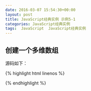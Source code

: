 ```yaml
---
date: 2016-03-07 15:54:30+00:00
layout: post
title: JavaScript经典实例 示例5-1
categories: JavaScript经典实例
tags:  JavaScript  JavaScript经典实例
---
```


创建一个多维数组
----------------

<html xmlns="http://www.w3.org/1999/xhtml">
<head>
<title>创建一个多维数组</title>
<script type="text/javascript">
//<![CDATA[

window.onload = function(){
        
    //设置数组长度
    var arrayLength = 3;
    
    //创建数组
    var multiArray = new Array(arrayLength);
    for(var i = 0; i < multiArray.length; i++){
        multiArray[i] = new Array(arrayLength);
    }
    
    //给第一个数组索引添加项
    multiArray[0][0] = "apple";
    multiArray[0][1] = "banana";
    multiArray[0][2] = "cherry";
    
    //给第二个数组索引添加项
    multiArray[1][0] = 2;
    multiArray[1][1] = 56;
    multiArray[1][2] = 83;
    
    //给第三个数组索引添加项
    multiArray[2][0] = ['test', 'again'];
    multiArray[2][1] = ['Java', 'script'];
    multiArray[2][2] = ['read', 'books'];
    
    //alert(multiArray);
    //alert(multiArray[2]);
    //alert(multiArray[2][2][0]);
    var blk1 = document.getElementById("result1");
    blk1.innerHTML = multiArray;
    var blk2 = document.getElementById("result2");
    blk2.innerHTML = multiArray[2];
    var blk3 = document.getElementById("result3");
    blk3.innerHTML = multiArray[2][2][0];
}

//--><!]]>
</script>
</head>
<body>
<div id="result1"></div>
<div id="result2"></div>
<div id="result3"></div>
</body>
</html>

源码如下：

{% highlight html linenos %}
<!DOCTYPE html>
<html xmlns="http://www.w3.org/1999/xhtml">
<head>
<title>创建一个多维数组</title>
<script type="text/javascript">
//<![CDATA[

//设置数组长度
var arrayLength = 3;

//创建数组
var multiArray = new Array(arrayLength);
for(var i = 0; i < multiArray.length; i++){
    multiArray[i] = new Array(arrayLength);
}

//给第一个数组索引添加项
multiArray[0][0] = "apple";
multiArray[0][1] = "banana";
multiArray[0][2] = "cherry";

//给第二个数组索引添加项
multiArray[1][0] = 2;
multiArray[1][1] = 56;
multiArray[1][2] = 83;

//给第三个数组索引添加项
multiArray[2][0] = ['test', 'again'];
multiArray[2][1] = ['Java', 'script'];
multiArray[2][2] = ['read', 'books'];

alert(multiArray);
alert(multiArray[2]);
alert(multiArray[2][2][0]);

//--><!]]>
</script>
</head>
<body>
</body>
</html>
{% endhighlight %}

